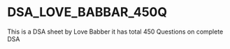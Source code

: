 # DSA_LOVE_BABBAR_450Q
This is a DSA sheet by Love Babber it has total 450 Questions on complete DSA
